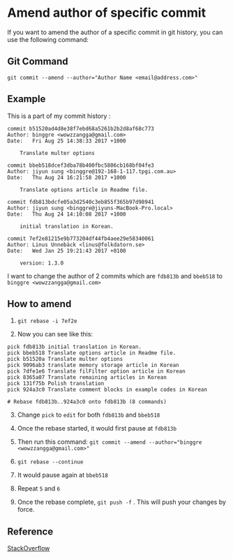 # Amend author of specific commit

If you want to amend the author of a specific commit in git history, you can use the following command:

## Git Command

```
git commit --amend --author="Author Name <email@address.com>"
```

## Example

This is a part of my commit history :
```
commit b51520ad4d8e38f7ebd68a5261b2b2d8af68c773
Author: binggre <wowzzangga@gmail.com>
Date:   Fri Aug 25 14:38:33 2017 +1000

    Translate multer options

commit bbeb518dcef3dba78b400fbc5806cb168bf04fe3
Author: jiyun sung <binggre@192-168-1-117.tpgi.com.au>
Date:   Thu Aug 24 16:21:58 2017 +1000

    Translate options article in Readme file.

commit fdb813bdcfe05a3d2540c3eb855f365b97d98941
Author: jiyun sung <binggre@jiyuns-MacBook-Pro.local>
Date:   Thu Aug 24 14:10:08 2017 +1000

    initial translation in Korean.

commit 7ef2e81215e9b773204df44fb4aee29e58340061
Author: Linus Unnebäck <linus@folkdatorn.se>
Date:   Wed Jan 25 19:21:43 2017 +0100

    version: 1.3.0
```

I want to change the author of 2 commits which are `fdb813b` and `bbeb518` to `binggre <wowzzangga@gmail.com>`

## How to amend

1. ``` git rebase -i 7ef2e ```

2. Now you can see like this:

```
pick fdb813b initial translation in Korean.
pick bbeb518 Translate options article in Readme file.
pick b51520a Translate multer options
pick 9096ab3 translate memory storage article in Korean
pick 7dfe1e6 Translate filFilter option article in Korean
pick 8365a07 Translate remaining articles in Korean
pick 131f75b Polish translation
pick 924a3c0 Translate comment blocks in example codes in Korean

# Rebase fdb813b..924a3c0 onto fdb813b (8 commands)
```

3. Change `pick` to `edit` for both `fdb813b` and `bbeb518`

4. Once the rebase started, it would first pause at `fdb813b`

5. Then run this command: 
```git commit --amend --author="binggre <wowzzangga@gmail.com>"```

6. ``` git rebase --continue ```

7. It would pause again at `bbeb518`

8. Repeat ```5``` and ```6```

9. Once the rebase complete, ``` git push -f ``` . This will push your changes by force.

## Reference

[StackOverflow](https://stackoverflow.com/questions/3042437/change-commit-author-at-one-specific-commit)